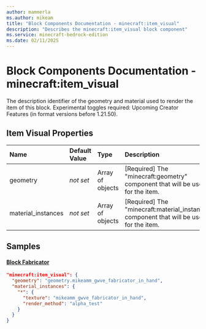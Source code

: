 ```yaml
---
author: mammerla
ms.author: mikeam
title: "Block Components Documentation - minecraft:item_visual"
description: "Describes the minecraft:item_visual block component"
ms.service: minecraft-bedrock-edition
ms.date: 02/11/2025 
---
```


# Block Components Documentation - minecraft:item_visual

The description identifier of the geometry and material used to render the item of this block.
Experimental toggles required: Upcoming Creator Features (in format versions before 1.21.50).


## Item Visual Properties

|Name       |Default Value |Type |Description |Example Values |
|:----------|:-------------|:----|:-----------|:------------- |
| geometry | *not set* | Array of objects | [Required] The "minecraft:geometry" component that will be used for the item. | Block Fabricator: `"geometry.mikeamm_gwve_fabricator_in_hand"` | 
| material_instances | *not set* | Array of objects | [Required] The "minecraft:material_instances" component that will be used for the item. | Block Fabricator: `{"*":{"texture":"mikeamm_gwve_fabricator_in_hand","render_method":"alpha_test"}}` | 

## Samples

#### [Block Fabricator](https://github.com/microsoft/minecraft-samples/tree/main/casual_creator/gray_wave/behavior_packs/mikeamm_gwve/blocks/fabricator.block.json)


```json
"minecraft:item_visual": {
  "geometry": "geometry.mikeamm_gwve_fabricator_in_hand",
  "material_instances": {
    "*": {
      "texture": "mikeamm_gwve_fabricator_in_hand",
      "render_method": "alpha_test"
    }
  }
}
```
